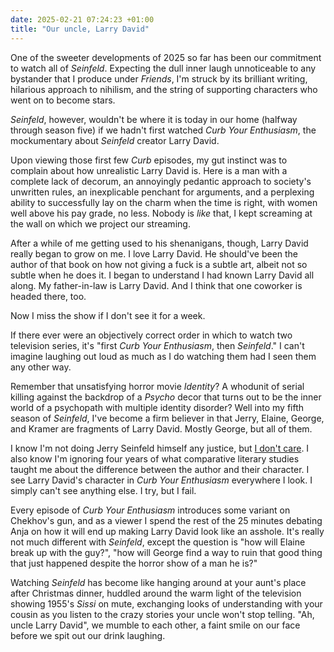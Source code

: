 ```yaml
---
date: 2025-02-21 07:24:23 +01:00
title: "Our uncle, Larry David"
---
```


One of the sweeter developments of 2025 so far has been our commitment to watch all of _Seinfeld_. Expecting the dull inner laugh unnoticeable to any bystander that I produce under _Friends_, I'm struck by its brilliant writing, hilarious approach to nihilism, and the string of supporting characters who went on to become stars.

_Seinfeld_, however, wouldn't be where it is today in our home (halfway through season five) if we hadn't first watched _Curb Your Enthusiasm_, the mockumentary about _Seinfeld_ creator Larry David.

Upon viewing those first few _Curb_ episodes, my gut instinct was to complain about how unrealistic Larry David is. Here is a man with a complete lack of decorum, an annoyingly pedantic approach to society's unwritten rules, an inexplicable penchant for arguments, and a perplexing ability to successfully lay on the charm when the time is right, with women well above his pay grade, no less. Nobody is _like_ that, I kept screaming at the wall on which we project our streaming.

After a while of me getting used to his shenanigans, though, Larry David really began to grow on me. I love Larry David. He should've been the author of that book on how not giving a fuck is a subtle art, albeit not so subtle when he does it. I began to understand I had known Larry David all along. My father-in-law is Larry David. And I think that one coworker is headed there, too.

Now I miss the show if I don't see it for a week.

If there ever were an objectively correct order in which to watch two television series, it's "first _Curb Your Enthusiasm_, then _Seinfeld_." I can't imagine laughing out loud as much as I do watching them had I seen them any other way.

Remember that unsatisfying horror movie _Identity_? A whodunit of serial killing against the backdrop of a _Psycho_ decor that turns out to be the inner world of a psychopath with multiple identity disorder? Well into my fifth season of _Seinfeld_, I've become a firm believer in that Jerry, Elaine, George, and Kramer are fragments of Larry David. Mostly George, but all of them.

I know I'm not doing Jerry Seinfeld himself any justice, but [I don't care](https://www.independent.co.uk/arts-entertainment/comedy/news/jerry-seinfeld-palestine-israel-gaza-snl-50-b2699884.html). I also know I'm ignoring four years of what comparative literary studies taught me about the difference between the author and their character. I see Larry David's character in _Curb Your Enthusiasm_
everywhere I look. I simply can't see anything else. I try, but I fail.

Every episode of _Curb Your Enthusiasm_ introduces some variant on Chekhov's gun, and as a viewer I spend the rest of the 25 minutes debating Anja on how it will end up making Larry David look like an asshole. It's really not much different with _Seinfeld_, except the question is "how will Elaine break up with the guy?", "how will George find a way to ruin that good thing that just happened despite the horror show of a man he is?"

Watching _Seinfeld_ has become like hanging around at your aunt's place after Christmas dinner, huddled around the warm light of the television showing 1955's _Sissi_ on mute, exchanging looks of understanding with your cousin as you listen to the crazy stories your uncle won't stop telling. "Ah, uncle Larry David", we mumble to each other, a faint smile on our face before we spit out our drink laughing.
